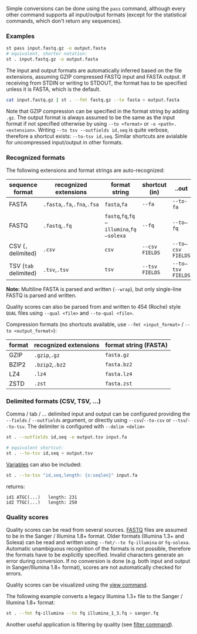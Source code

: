 Simple conversions can be done using the `pass` command, although every
other command supports all input/output formats (except for the statistical
commands, which don't return any sequences).

### Examples

```bash
st pass input.fastq.gz -o output.fasta
# equivalent, shorter notation:
st . input.fastq.gz -o output.fasta
```
The input and output formats are automatically inferred based on the file
extensions, assuming GZIP compressed FASTQ input and FASTA output.
If receiving from STDIN or writing to STDOUT, the format has to be
specified unless it is FASTA, which is the default.

```bash
cat input.fastq.gz | st . --fmt fastq.gz --to fasta > output.fasta
```
Note that GZIP compression can be specified in the format string by adding
`.gz`.
The output format is always assumed to be the same as the input format
if not specified otherwise by using `--to <format>` or `-o <path>.<extension>`.
Writing `--to tsv --outfields id,seq` is quite verbose, therefore
a shortcut exists: `--to-tsv id,seq`. Similar shortcuts are avialable for uncompressed
input/output in other formats.


### Recognized formats

The following extensions and format strings are auto-recognized:

sequence format      | recognized extensions | format string | shortcut (in) | ..out
-------------------- | --------------------- | ------------- | ------------- | ----------
FASTA                |  `.fasta`,`.fa`,`.fna`,`.fsa`| `fasta`,`fa`| `--fa`        | `--to-fa`
FASTQ                |  `.fastq`,`.fq`       | `fastq`,`fq`,`fq—illumina`,`fq—solexa`| `--fq`| `--to—fq`
CSV (`,` delimited)  |  `.csv`               | `csv`         | `--csv FIELDS`| `--to—csv FIELDS`
TSV (`tab` delimited)|  `.tsv`,`.tsv`        | `tsv`         | `--tsv FIELDS`| `--to—tsv FIELDS `

**Note:** Multiline FASTA is parsed and written (`--wrap`), but only single-line
FASTQ is parsed and written.

Quality scores can also be parsed from and written to 454 (Roche) style `QUAL`
files using `--qual <file>` and `--to-qual <file>`.

Compression formats (no shortcuts available, use `--fmt <input_format>` / `--to <output_format>`):

format       | recognized extensions | format string (FASTA)
------------ | --------------------- | ---------------------
GZIP         |  `.gzip`,`.gz`        | `fasta.gz`
BZIP2        |  `.bzip2`,`.bz2`      | `fasta.bz2`
LZ4          |  `.lz4`               | `fasta.lz4`
ZSTD         |  `.zst`               | `fasta.zst`


### Delimited formats (CSV, TSV, ...)

Comma / tab / ... delimited input and output can be configured providing the
`--fields` / `--outfields` argument, or directly using `--csv`/`--to-csv`
or `--tsv`/`--to-tsv`. The delimiter is configured with `--delim <delim>`

```bash
st . --outfields id,seq -o output.tsv input.fa

# equivalent shortcut:
st . --to-tsv id,seq > output.tsv
```

[Variables](variables) can also be included:

```bash
st . --to-tsv "id,seq,length: {s:seqlen}" input.fa
```

returns:

```
id1	ATGC(...)	length: 231
id2	TTGC(...)	length: 250
```


### Quality scores

Quality scores can be read from several sources.
[FASTQ](https://en.wikipedia.org/wiki/FASTQ_format) files are assumed to be
in the Sanger / Illumina 1.8+ format. Older formats (Illumina 1.3+ and Solexa)
can be read and written using `--fmt/--to fq-illumina` or `fq-solexa`. Automatic
unambiguous recognition of the formats is not possible, therefore the formats have
to be explicitly specified. Invalid characters generate an error during conversion.
If no conversion is done (e.g. both input and output in Sanger/Illumina 1.8+ format),
scores are not automatically checked for errors.

Quality scores can be visualized using the [view command](view).

The following example converts a legacy Illumina 1.3+ file to the Sanger /
Illumina 1.8+ format:

```bash
st . --fmt fq-illumina --to fq illumina_1_3.fq > sanger.fq
```
Another useful application is filtering by quality (see [filter command](filter#quality-filtering)).
